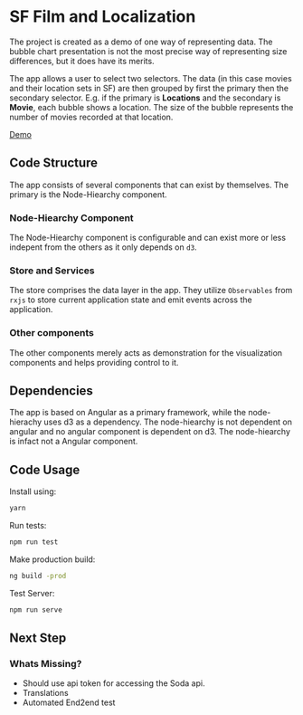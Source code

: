 

# SF Film and Localization 
The project is created as a demo of one way of representing data. 
The bubble chart presentation is not the most precise way of representing size differences, but it does have its merits. 

The app allows a user to select two selectors. The data (in this case movies and their location sets in SF) are then grouped by first the primary then the secondary selector. 
E.g. if the primary is **Locations** and the secondary is **Movie**, each bubble shows a location. The size of the bubble represents the number of movies recorded at that location.

[Demo](https://rasmusprentow.github.io/sf-film-visualization/)

## Code Structure 
The app consists of several components that can exist by themselves. The primary is the Node-Hiearchy component. 

### Node-Hiearchy Component 
The Node-Hiearchy component is configurable and can exist more or less indepent from the others as it only depends on `d3`. 

### Store and Services
The store comprises the data layer in the app. They utilize `Observables` from `rxjs` to store current application state and emit events across the application. 

### Other components 
The other components merely acts as demonstration for the visualization components and helps providing control to it. 


## Dependencies 
The app is based on Angular as a primary framework, while the node-hierachy uses d3 as a dependency. The node-hiearchy is not dependent on angular and no angular component is dependent on d3. The node-hiearchy is infact not a Angular component.  


## Code Usage 

Install using:
```bash
yarn
```

Run tests:
```bash
npm run test
```

Make production build:
```bash
ng build -prod
```

Test Server: 
```bash
npm run serve
```

## Next Step

### Whats Missing?
 - Should use api token for accessing the Soda api.
 - Translations
 - Automated End2end test





